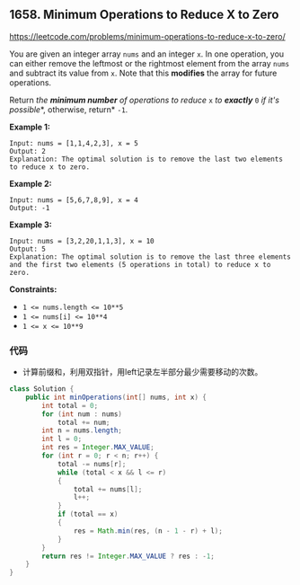 ## 1658. Minimum Operations to Reduce X to Zero

https://leetcode.com/problems/minimum-operations-to-reduce-x-to-zero/

You are given an integer array `nums` and an integer `x`. In one operation, you can either remove the leftmost or the rightmost element from the array `nums` and subtract its value from `x`. Note that this **modifies** the array for future operations.

Return *the **minimum number** of operations to reduce* `x` *to **exactly*** `0` *if it's possible**, otherwise, return* `-1`.

 

**Example 1:**

```
Input: nums = [1,1,4,2,3], x = 5
Output: 2
Explanation: The optimal solution is to remove the last two elements to reduce x to zero.
```

**Example 2:**

```
Input: nums = [5,6,7,8,9], x = 4
Output: -1
```

**Example 3:**

```
Input: nums = [3,2,20,1,1,3], x = 10
Output: 5
Explanation: The optimal solution is to remove the last three elements and the first two elements (5 operations in total) to reduce x to zero.
```

 

**Constraints:**

- `1 <= nums.length <= 10**5`
- `1 <= nums[i] <= 10**4`
- `1 <= x <= 10**9`

### 代码

- 计算前缀和，利用双指针，用left记录左半部分最少需要移动的次数。

```java
class Solution {
    public int minOperations(int[] nums, int x) {
        int total = 0;
        for (int num : nums)
            total += num;
        int n = nums.length;
        int l = 0;
        int res = Integer.MAX_VALUE;
        for (int r = 0; r < n; r++) {
            total -= nums[r];
            while (total < x && l <= r)
            {
                total += nums[l];
                l++;
            }
            if (total == x)
            {
                res = Math.min(res, (n - 1 - r) + l);
            }
        }
        return res != Integer.MAX_VALUE ? res : -1;
    }
}
```

